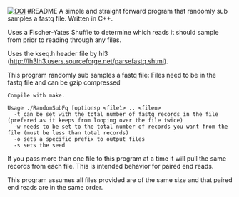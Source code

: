 [![DOI](https://zenodo.org/badge/23120249.svg)](https://zenodo.org/badge/latestdoi/23120249)
#README
A simple and straight forward program that randomly sub samples a fastq
file. Written in C++. 

Uses a Fischer-Yates Shuffle to determine which reads it should sample from prior to reading
through any files. 

Uses the kseq.h header file by hl3 (http://lh3lh3.users.sourceforge.net/parsefastq.shtml).

This program randomly sub samples a fastq file:
    Files need to be in the fastq file and can be gzip compressed
    
    Compile with make. 
    
    Usage ./RandomSubFq [optionsp <file1> .. <filen>
      -t can be set with the total number of fastq records in the file (prefered as it keeps from looping over the file twice)
      -w needs to be set to the total number of records you want from the file (must be less than total records)
      -o sets a specific prefix to output files
      -s sets the seed 
      

If you pass more than one file to this program at a time it will pull the same records from each file. This is intended behavior for paired end reads.

This program assumes all files provided are of the same size and that paired end reads are in the same order.
	

